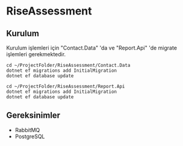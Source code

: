 # RiseAssessment

## Kurulum

Kurulum işlemleri için "Contact.Data" 'da ve "Report.Api" 'de migrate işlemleri gerekmektedir.

    cd ~/ProjectFolder/RiseAssessment/Contact.Data
    dotnet ef migrations add InitialMigration
    dotnet ef database update
    
    cd ~/ProjectFolder/RiseAssessment/Report.Api
    dotnet ef migrations add InitialMigration
    dotnet ef database update
    
    
## Gereksinimler

 - RabbitMQ
 - PostgreSQL
    
    
